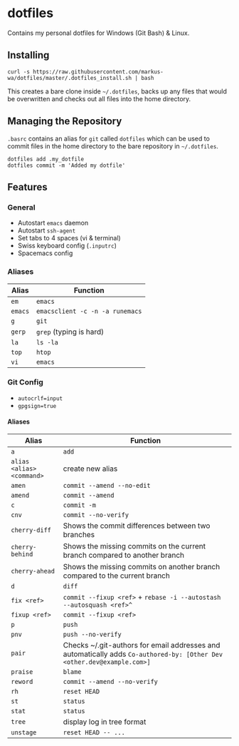 # dotfiles

Contains my personal dotfiles for Windows (Git Bash) & Linux.

## Installing

	curl -s https://raw.githubusercontent.com/markus-wa/dotfiles/master/.dotfiles_install.sh | bash	

This creates a bare clone inside `~/.dotfiles`, backs up any files that would be overwritten and checks out all files into the home directory.

## Managing the Repository

`.basrc` contains an alias for `git` called `dotfiles` which can be used to commit files in the home directory to the bare repository in `~/.dotfiles`.

	dotfiles add .my_dotfile
	dotfiles commit -m 'Added my dotfile'

## Features

### General

- Autostart `emacs` daemon
- Autostart `ssh-agent`
- Set tabs to 4 spaces (vi & terminal)
- Swiss keyboard config (`.inputrc`)
- Spacemacs config

### Aliases

|Alias|Function|
|-|-|
|`em`|`emacs`|
|`emacs`|`emacsclient -c -n -a runemacs`|
|`g`|`git`|
|`gerp`|`grep` (typing is hard)|
|`la`|`ls -la`|
|`top`|`htop`|
|`vi`|`emacs`|

### Git Config

- `autocrlf=input`
- `gpgsign=true`

#### Aliases

|Alias|Function|
|-|-|
|`a`|`add`|
|`alias <alias> <command>`|create new alias|
|`amen`|`commit --amend --no-edit`|
|`amend`|`commit --amend`|
|`c`|`commit -m`|
|`cnv`|`commit --no-verify`|
|`cherry-diff`|Shows the commit differences between two branches|
|`cherry-behind`|Shows the missing commits on the current branch compared to another branch|
|`cherry-ahead`|Shows the missing commits on another branch compared to the current branch|
|`d`|`diff`|
|`fix <ref>`|`commit --fixup <ref>` + `rebase -i --autostash --autosquash <ref>^`|
|`fixup <ref>`|`commit --fixup <ref>`|
|`p`|`push`|
|`pnv`|`push --no-verify`|
|`pair`|Checks ~/.git-authors for email addresses and automatically adds `Co-authored-by: [Other Dev <other.dev@example.com>]`|
|`praise`|`blame`|
|`reword`|`commit --amend --no-verify`|
|`rh`|`reset HEAD`|
|`st`|`status`|
|`stat`|`status`|
|`tree`|display log in tree format|
|`unstage`|`reset HEAD -- ...`|
